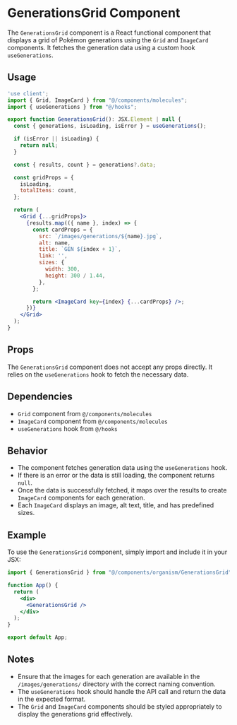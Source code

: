 # GenerationsGrid Component

The `GenerationsGrid` component is a React functional component that displays a grid of Pokémon generations using the `Grid` and `ImageCard` components. It fetches the generation data using a custom hook `useGenerations`.

## Usage

```jsx
'use client';
import { Grid, ImageCard } from "@/components/molecules";
import { useGenerations } from "@/hooks";

export function GenerationsGrid(): JSX.Element | null {
  const { generations, isLoading, isError } = useGenerations();

  if (isError || isLoading) {
    return null;
  }

  const { results, count } = generations?.data;

  const gridProps = {
    isLoading,
    totalItens: count,
  };

  return (
    <Grid {...gridProps}>
      {results.map(({ name }, index) => {
        const cardProps = {
          src: `/images/generations/${name}.jpg`,
          alt: name,
          title: `GEN ${index + 1}`,
          link: '',
          sizes: {
            width: 300,
            height: 300 / 1.44,
          },
        };

        return <ImageCard key={index} {...cardProps} />;
      })}
    </Grid>
  );
}
```

## Props

The `GenerationsGrid` component does not accept any props directly. It relies on the `useGenerations` hook to fetch the necessary data.

## Dependencies

- `Grid` component from `@/components/molecules`
- `ImageCard` component from `@/components/molecules`
- `useGenerations` hook from `@/hooks`

## Behavior

- The component fetches generation data using the `useGenerations` hook.
- If there is an error or the data is still loading, the component returns `null`.
- Once the data is successfully fetched, it maps over the results to create `ImageCard` components for each generation.
- Each `ImageCard` displays an image, alt text, title, and has predefined sizes.

## Example

To use the `GenerationsGrid` component, simply import and include it in your JSX:

```jsx
import { GenerationsGrid } from "@/components/organism/GenerationsGrid";

function App() {
  return (
    <div>
      <GenerationsGrid />
    </div>
  );
}

export default App;
```

## Notes

- Ensure that the images for each generation are available in the `/images/generations/` directory with the correct naming convention.
- The `useGenerations` hook should handle the API call and return the data in the expected format.
- The `Grid` and `ImageCard` components should be styled appropriately to display the generations grid effectively.
